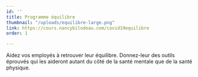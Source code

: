 ```yaml
---
id: ''
title: Programme équilibre
thumbnail: "/uploads/equilibre-large.png"
link: https://cours.nancybilodeau.com/covid19equilibre
order: 1

---
```

Aidez vos employés à retrouver leur équilibre. Donnez-leur des outils éprouvés qui les aideront autant du côté de la santé mentale que de la santé physique.